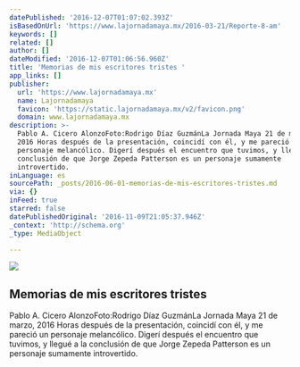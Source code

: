 ```yaml
---
datePublished: '2016-12-07T01:07:02.393Z'
isBasedOnUrl: 'https://www.lajornadamaya.mx/2016-03-21/Reporte-8-am'
keywords: []
related: []
author: []
dateModified: '2016-12-07T01:06:56.960Z'
title: 'Memorias de mis escritores tristes '
app_links: []
publisher:
  url: 'https://www.lajornadamaya.mx'
  name: Lajornadamaya
  favicon: 'https://static.lajornadamaya.mx/v2/favicon.png'
  domain: www.lajornadamaya.mx
description: >-
  Pablo A. Cicero AlonzoFoto:Rodrigo Díaz GuzmánLa Jornada Maya 21 de marzo,
  2016 Horas después de la presentación, coincidí con él, y me pareció un
  personaje melancólico. Digerí después el encuentro que tuvimos, y llegué a la
  conclusión de que Jorge Zepeda Patterson es un personaje sumamente
  introvertido.
inLanguage: es
sourcePath: _posts/2016-06-01-memorias-de-mis-escritores-tristes.md
via: {}
inFeed: true
starred: false
datePublishedOriginal: '2016-11-09T21:05:37.946Z'
_context: 'http://schema.org'
_type: MediaObject

---
```

<article style=""><img src="https://s3-us-west-2.amazonaws.com/the-grid-img/p/aa938b7c8e3fc863f2128684cf41aaae7802439a.jpg" /><h1>Memorias de mis escritores tristes </h1><p>Pablo A. Cicero AlonzoFoto:Rodrigo Díaz GuzmánLa Jornada Maya 21 de marzo, 2016 Horas después de la presentación, coincidí con él, y me pareció un personaje melancólico. Digerí después el encuentro que tuvimos, y llegué a la conclusión de que Jorge Zepeda Patterson es un personaje sumamente introvertido.</p></article>